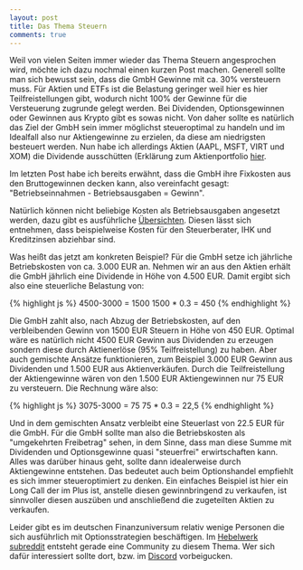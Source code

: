 ```yaml
---
layout: post
title: Das Thema Steuern
comments: true
---
```


Weil von vielen Seiten immer wieder das Thema Steuern angesprochen wird, möchte ich dazu nochmal einen kurzen Post machen.
Generell sollte man sich bewusst sein, dass die GmbH Gewinne mit ca. 30% versteuern muss. Für Aktien und ETFs ist die Belastung geringer weil hier es hier Teilfreistellungen gibt, wodurch nicht 100% der Gewinne für die Versteuerung zugrunde gelegt werden. Bei Dividenden, Optionsgewinnen oder Gewinnen aus Krypto gibt es sowas nicht. Von daher sollte es natürlich das Ziel der GmbH sein immer möglichst steueroptimal zu handeln und im Idealfall also nur Aktiengewinne zu erzielen, da diese am niedrigsten besteuert werden. Nun habe ich allerdings Aktien (AAPL, MSFT, VIRT und XOM) die Dividende ausschütten (Erklärung zum Aktienportfolio <a href="https://www.reddit.com/r/hebelwerk/comments/nxnnz1/der_yolohamaetf/">hier</a>. 


Im letzten Post habe ich bereits erwähnt, dass die GmbH ihre Fixkosten aus den Bruttogewinnen decken kann, also vereinfacht gesagt: "Betriebseinnahmen - Betriebsausgaben = Gewinn".

Natürlich können nicht beliebige Kosten als Betriebsausgaben angesetzt werden, dazu gibt es ausführliche <a href="https://www.lexware.de/wissen/buchhaltung-finanzen/betriebsausgaben/">Übersichten</a>. Diesen lässt sich entnehmen, dass beispielweise Kosten für den Steuerberater, IHK und Kreditzinsen abziehbar sind.

Was heißt das jetzt am konkreten Beispiel?
Für die GmbH setze ich jährliche Betriebskosten von ca. 3.000 EUR an. Nehmen wir an aus den Aktien erhält die GmbH jährlich eine Dividende in Höhe von 4.500 EUR.
Damit ergibt sich also eine steuerliche Belastung von:

{% highlight js %}
4500-3000 = 1500
1500 * 0.3 = 450
{% endhighlight %}

Die GmbH zahlt also, nach Abzug der Betriebskosten, auf den verbleibenden Gewinn von 1500 EUR Steuern in Höhe von 450 EUR.
Optimal wäre es natürlich nicht 4500 EUR Gewinn aus Dividenden zu erzeugen sondern diese durch Aktienerlöse (95% Teilfreistellung) zu haben.
Aber auch gemischte Ansätze funktionieren, zum Beispiel 3.000 EUR Gewinn aus Dividenden und 1.500 EUR aus Aktienverkäufen.
Durch die Teilfreistellung der Aktiengewinne wären von den 1.500 EUR Aktiengewinnen nur 75 EUR zu versteuern. Die Rechnung wäre also:

{% highlight js %}
3075-3000 = 75
75 * 0.3 = 22,5
{% endhighlight %}

Und in dem gemischten Ansatz verbleibt eine Steuerlast von 22.5 EUR für die GmbH.
Für die GmbH sollte man also die Betriebskosten als "umgekehrten Freibetrag" sehen, in dem Sinne, dass man diese Summe mit Dividenden und Optionsgewinne quasi "steuerfrei" erwirtschaften kann. Alles was darüber hinaus geht, sollte dann idealerweise durch Aktiengewinne entstehen. Das bedeutet auch beim Optionshandel empfiehlt es sich immer steueroptimiert zu denken. Ein einfaches Beispiel ist hier ein Long Call der im Plus ist, anstelle diesen gewinnbringend zu verkaufen, ist sinnvoller diesen auszüben und anschließend die zugeteilten Aktien zu verkaufen.

Leider gibt es im deutschen Finanzuniversum relativ wenige Personen die sich ausführlich mit Optionsstrategien beschäftigen. Im <a href="https://www.reddit.com/r/hebelwerk/">Hebelwerk subreddit</a> entsteht gerade eine Community zu diesem Thema. Wer sich dafür interessiert sollte dort, bzw. im <a href="https://discord.gg/hebelwerk">Discord</a> vorbeigucken. 

